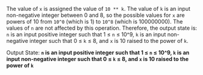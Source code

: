 The value of `x` is assigned the value of `10 ** k`. The value of `k` is an input non-negative integer between 0 and 8, so the possible values for `x` are powers of 10 from `10^0` (which is 1) to `10^8` (which is 100000000). The values of `n` are not affected by this operation. Therefore, the output state is: `n` is an input positive integer such that 1 ≤ `n` ≤ 10^9, `k` is an input non-negative integer such that 0 ≤ `k` ≤ 8, and `x` is 10 raised to the power of `k`.

Output State: **`n` is an input positive integer such that 1 ≤ `n` ≤ 10^9, `k` is an input non-negative integer such that 0 ≤ `k` ≤ 8, and `x` is 10 raised to the power of `k`**